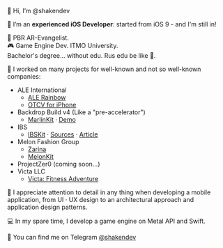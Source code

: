 👋 Hi, I’m @shakendev

 I’m an **experienced iOS Developer**: started from iOS 9 - and I'm still in!

🌃 PBR AR-Evangelist.  
🎮 Game Engine Dev. ITMO University.  
Bachelor's degree... without edu. Rus edu be like 🤡.

👔 I worked on many projects for well-known and not so well-known companies:
* ALE International
  * [ALE Rainbow](https://apps.apple.com/ru/app/ale-rainbow/id1053514112?l=en)
  * [OTCV for iPhone](https://apps.apple.com/ru/app/otcv-for-iphone/id461404180?l=en)
* Backdrop Build v4 (Like a "pre-accelerator")
  * [MarlinKit](https://github.com/shakendev/MarlinKit) · [Demo](https://github.com/shakendev/MarlinKit-Demo)
* IBS
  * [IBSKit](https://github.com/IBS-Mobile-iOS/IBSKit) · [Sources](https://github.com/IBS-Mobile-iOS/IBSKit-Sources) · [Article](https://habr.com/ru/company/ibs/blog/712162/)
* Melon Fashion Group
  * [Zarina](https://apps.apple.com/ru/app/zarina-%D0%BE%D0%B4%D0%B5%D0%B6%D0%B4%D0%B0-%D0%B8-%D0%B0%D0%BA%D1%81%D0%B5%D1%81%D1%81%D1%83%D0%B0%D1%80%D1%8B/id1640213769?l=en)
  * [MelonKit](https://github.com/Melon-Fashion-Group/MelonKit-iOS)
* ProjectZer0 (coming soon...)
* Victa LLC
  * [Victa: Fitness Adventure](https://apps.apple.com/ru/app/victa-fitness-adventure/id6443617052?l=en)

🌃 I appreciate attention to detail in any thing when developing a mobile application, from UI · UX design to an architectural approach and application design patterns.

💻 In my spare time, I develop a game engine on Metal API and Swift.

💬 You can find me on Telegram [@shakendev](https://t.me/shakendev)
